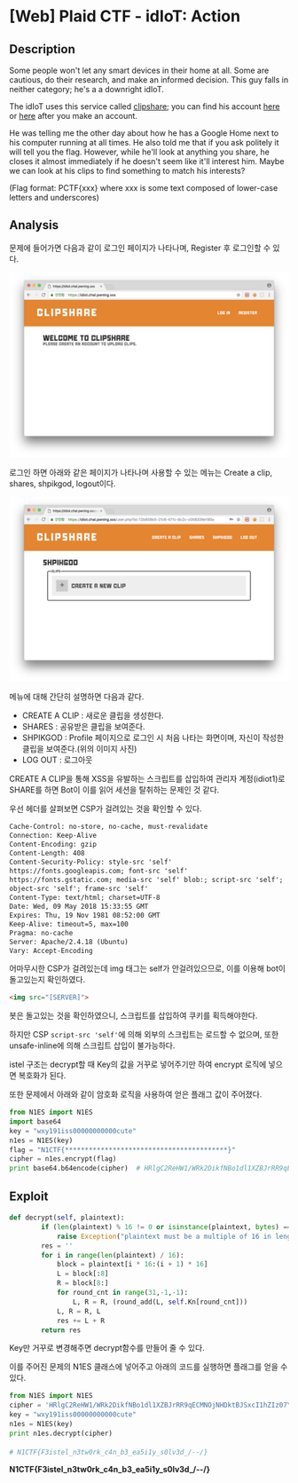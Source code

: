 # [Web] Plaid CTF - idIoT: Action

## Description

Some people won't let any smart devices in their home at all. Some are cautious, do their research, and make an informed decision. This guy falls in neither category; he's a a downright idIoT.

The idIoT uses this service called [clipshare](https://idiot.chal.pwning.xxx/); you can find his account [here](https://idiot.chal.pwning.xxx/user.php?id=3427e48e-a6eb-4323-aed4-3ce4a83d4f46) or [here](https://idiot.chal.pwning.xxx/user.php?id=8660d251-d77c-4316-ac2c-a9a0662e6240) after you make an account.

He was telling me the other day about how he has a Google Home next to his computer running at all times. He also told me that if you ask politely it will tell you the flag. However, while he'll look at anything you share, he closes it almost immediately if he doesn't seem like it'll interest him. Maybe we can look at his clips to find something to match his interests?

(Flag format: PCTF{xxx} where xxx is some text composed of lower-case letters and underscores)

## Analysis

문제에 들어가면 다음과 같이 로그인 페이지가 나타나며, Register 후 로그인할 수 있다.

![idiot_main_page](pctf2018-dliot-01.png)

로그인 하면 아래와 같은 페이지가 나타나며 사용할 수 있는 메뉴는 Create a clip, shares, shpikgod, logout이다.

![idiot_main_page_after_login](pctf2018-dliot-02.png)

메뉴에 대해 간단히 설명하면 다음과 같다.

- CREATE A CLIP : 새로운 클립을 생성한다.
- SHARES : 공유받은 클립을 보여준다.
- SHPIKGOD : Profile 페이지으로 로그인 시 처음 나타는 화면이며, 자신이 작성한 클립을 보여준다.(위의 이미지 사진)
- LOG OUT : 로그아웃

CREATE A CLIP을 통해 XSS을 유발하는 스크립트를 삽입하여 관리자 계정(idiot1)로 SHARE를 하면 Bot이 이를 읽어 세션을 탈취하는 문제인 것 같다.

우선 헤더를 살펴보면 CSP가 걸려있는 것을 확인할 수 있다.

```
Cache-Control: no-store, no-cache, must-revalidate
Connection: Keep-Alive
Content-Encoding: gzip
Content-Length: 408
Content-Security-Policy: style-src 'self' https://fonts.googleapis.com; font-src 'self' https://fonts.gstatic.com; media-src 'self' blob:; script-src 'self'; object-src 'self'; frame-src 'self'
Content-Type: text/html; charset=UTF-8
Date: Wed, 09 May 2018 15:33:55 GMT
Expires: Thu, 19 Nov 1981 08:52:00 GMT
Keep-Alive: timeout=5, max=100
Pragma: no-cache
Server: Apache/2.4.18 (Ubuntu)
Vary: Accept-Encoding
```

어마무시한 CSP가 걸려있는데 img 태그는 self가 안걸려있으므로, 이를 이용해 bot이 돌고있는지 확인하였다.

```html
<img src="[SERVER]">
```

봇은 돌고있는 것을 확인하였으니, 스크립트를 삽입하여 쿠키를 획득해야한다.

하지만 CSP  `script-src 'self'`에 의해 외부의 스크립트는 로드할 수 없으며, 또한 unsafe-inline에 의해 스크립트 삽입이 불가능하다.









istel 구조는 decrypt할 때 Key의 값을 거꾸로 넣어주기만 하여 encrypt 로직에 넣으면 복호화가 된다.

또한 문제에서 아래와 같이 암호화 로직을 사용하여 얻은 플래그 값이 주어졌다.

```python
from N1ES import N1ES
import base64
key = "wxy191iss00000000000cute"
n1es = N1ES(key)
flag = "N1CTF{*****************************************}"
cipher = n1es.encrypt(flag)
print base64.b64encode(cipher)  # HRlgC2ReHW1/WRk2DikfNBo1dl1XZBJrRR9qECMNOjNHDktBJSxcI1hZIz07YjVx
```

## Exploit

```python
def decrypt(self, plaintext):
        if (len(plaintext) % 16 != 0 or isinstance(plaintext, bytes) == False):
            raise Exception("plaintext must be a multiple of 16 in length")
        res = ''
        for i in range(len(plaintext) / 16):
            block = plaintext[i * 16:(i + 1) * 16]
            L = block[:8]
            R = block[8:]
            for round_cnt in range(31,-1,-1):
                L, R = R, (round_add(L, self.Kn[round_cnt]))
            L, R = R, L
            res += L + R
        return res
```

Key만 거꾸로 변경해주면 decrypt함수를 만들어 줄 수 있다.

이를 주어진 문제의 N1ES 클래스에 넣어주고 아래의 코드를 실행하면 플래그를 얻을 수 있다.

```python
from N1ES import N1ES
cipher = 'HRlgC2ReHW1/WRk2DikfNBo1dl1XZBJrRR9qECMNOjNHDktBJSxcI1hZIz07YjVx'.decode('base64')
key = "wxy191iss00000000000cute"
n1es = N1ES(key)
print n1es.decrypt(cipher)

# N1CTF{F3istel_n3tw0rk_c4n_b3_ea5i1y_s0lv3d_/--/}
```



**N1CTF{F3istel_n3tw0rk_c4n_b3_ea5i1y_s0lv3d_/--/}**